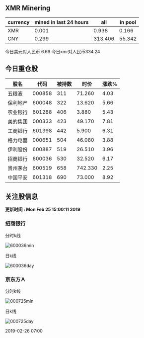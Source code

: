 ## XMR Minering

|currency|mined in last 24 hours|all|in pool|
|---|---|---|---|
|XMR|0.001|0.938|0.166|
|CNY|0.299|313.406|55.342|

今日美元对人民币 6.69	今日xmr对人民币334.24


## 今日重仓股 

|股名|代码|被持数|时价|涨跌%|
|---|---|---|---|---|
|五粮液|000858|311|71.260|4.03|
|保利地产|600048|322|13.620|5.66|
|农业银行|601288|406|3.880|5.43|
|美的集团|000333|423|49.170|7.81|
|工商银行|601398|442|5.900|6.31|
|格力电器|000651|504|46.080|3.88|
|伊利股份|600887|519|26.510|3.96|
|招商银行|600036|530|32.520|6.17|
|贵州茅台|600519|658|742.330|2.25|
|中国平安|601318|690|73.000|8.92|

## 关注股信息
**更新时间 : Mon Feb 25 15:00:11 2019**
### 招商银行 
分时k线

![600036min](http://image.sinajs.cn/newchart/min/n/sh600036.gif)

日k线

![600036day](http://image.sinajs.cn/newchart/daily/n/sh600036.gif)

### 京东方Ａ 
分时k线

![000725min](http://image.sinajs.cn/newchart/min/n/sz000725.gif)

日k线

![000725day](http://image.sinajs.cn/newchart/daily/n/sz000725.gif)

2019-02-26 07:00